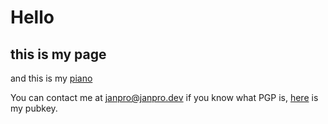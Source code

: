 # Hello

## this is my page

and this is my [piano](https://memepiano.janpro.dev/)


You can contact me at janpro@janpro.dev if you know what PGP is, [here](publickey.janpro%40janpro.dev-dfd3b2c770284933f795d50be24a40972c22a12d.asc) is my pubkey.

